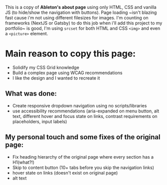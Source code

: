 This is a copy of **Ableton's about page** using only HTML, CSS and vanilla JS (to hide/show the navigation with buttons).
Page loading ~isn't blazing fast cause i'm not using different filesizes for images. I'm counting on frameworks (NextJS or Gatsby) to do this job when i'll add this project to my portfolio~ is good, I'm using `srcset` for both HTML and CSS `<img>` and even a `<picture>` element.

# Main reason to copy this page:
- Solidify my CSS Grid knowledge
- Build a complex page using WCAG recommendations
- I like the design and I wanted to recreate it

## What was done:
- Create responsive dropdown navigation using no scripts/libraries
- use accessibility recommendations (aria-expanded on menu button, alt text, different hover and focus state on links, contrast requirements on placeholders, input labels)

## My personal touch and some fixes of the original page:
- Fix heading hierarchy of the original page where every section has a H1(what?!) 
- Skip to content button (10+ tabs before you skip the navigation links) 
- hover state on links (doesn't exist on original page)
- alt text
